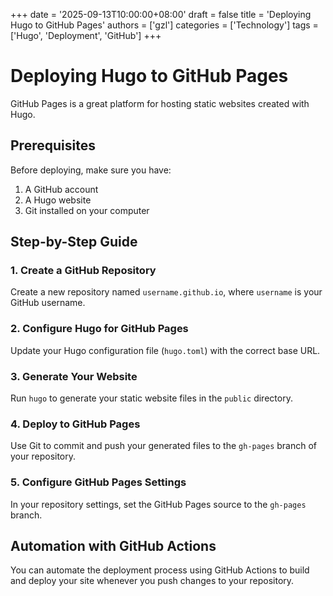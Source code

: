 +++
date = '2025-09-13T10:00:00+08:00'
draft = false
title = 'Deploying Hugo to GitHub Pages'
authors = ['gzl']
categories = ['Technology']
tags = ['Hugo', 'Deployment', 'GitHub']
+++

# Deploying Hugo to GitHub Pages

GitHub Pages is a great platform for hosting static websites created with Hugo.

## Prerequisites

Before deploying, make sure you have:

1. A GitHub account
2. A Hugo website
3. Git installed on your computer

## Step-by-Step Guide

### 1. Create a GitHub Repository

Create a new repository named `username.github.io`, where `username` is your GitHub username.

### 2. Configure Hugo for GitHub Pages

Update your Hugo configuration file (`hugo.toml`) with the correct base URL.

### 3. Generate Your Website

Run `hugo` to generate your static website files in the `public` directory.

### 4. Deploy to GitHub Pages

Use Git to commit and push your generated files to the `gh-pages` branch of your repository.

### 5. Configure GitHub Pages Settings

In your repository settings, set the GitHub Pages source to the `gh-pages` branch.

## Automation with GitHub Actions

You can automate the deployment process using GitHub Actions to build and deploy your site whenever you push changes to your repository.